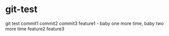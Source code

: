 # git-test
git test
commit1
commit2
commit3
feature1 - baby one more time, baby two more time
feature2
feature3
